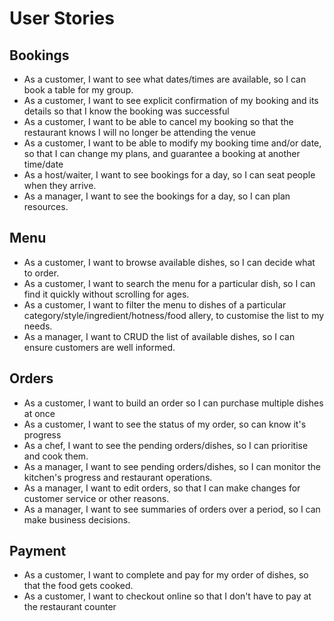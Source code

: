 # User Stories

## Bookings

- As a customer, I want to see what dates/times are available, so I can book a table for my group.
- As a customer, I want to see explicit confirmation of my booking and its details so that I know the booking was successful
- As a customer, I want to be able to cancel my booking so that the restaurant knows I will no longer be attending the venue
- As a customer, I want to be able to modify my booking time and/or date, so that I can change my plans, and guarantee a booking at another time/date
- As a host/waiter, I want to see bookings for a day, so I can seat people when they arrive.
- As a manager, I want to see the bookings for a day, so I can plan resources.

## Menu

- As a customer, I want to browse available dishes, so I can decide what to order.
- As a customer, I want to search the menu for a particular dish, so I can find it quickly without scrolling for ages.
- As a customer, I want to filter the menu to dishes of a particular category/style/ingredient/hotness/food allery, to customise the list to my needs.
- As a manager, I want to CRUD the list of available dishes, so I can ensure customers are well informed.

## Orders

- As a customer, I want to build an order so I can purchase multiple dishes at once
- As a customer, I want to see the status of my order, so can know it's progress
- As a chef, I want to see the pending orders/dishes, so I can prioritise and cook them.
- As a manager, I want to see pending orders/dishes, so I can monitor the kitchen's progress and restaurant operations.
- As a manager, I want to edit orders, so that I can make changes for customer service or other reasons.
- As a manager, I want to see summaries of orders over a period, so I can make business decisions.

## Payment

- As a customer, I want to complete and pay for my order of dishes, so that the food gets cooked.
- As a customer, I want to checkout online so that I don't have to pay at the restaurant counter
